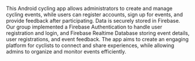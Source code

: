 This Android cycling app allows administrators to create and manage cycling events, while users can register accounts, sign up for events, and provide feedback after participating. Data is securely stored in Firebase. Our group implemented a Firebase Authentication to handle user registration and login, and Firebase Realtime Database storing event details, user registrations, and event feedback. The app aims to create an engaging platform for cyclists to connect and share experiences, while allowing admins to organize and monitor events efficiently.
